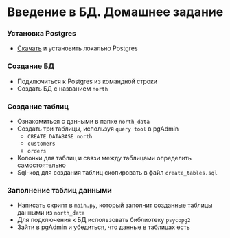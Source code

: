 # Введение в БД. Домашнее задание

### Установка Postgres

- [Скачать](https://www.postgresql.org/download/) и установить локально Postgres

### Создание БД

- Подключиться к Postgres из командной строки
- Создать БД с названием `north`

### Создание таблиц

- Ознакомиться с данными в папке `north_data`
- Создать три таблицы, используя `query tool` в pgAdmin
    - `CREATE DATABASE north`
    - `customers`
    - `orders`
- Колонки для таблиц и связи между таблицами определить самостоятельно
- Sql-код для создания таблиц скопировать в файл `create_tables.sql`

### Заполнение таблиц данными

- Написать скрипт в `main.py`, который заполнит созданные таблицы данными из `north_data`
- Для подключения к БД использовать библиотеку `psycopg2`
- Зайти в pgAdmin и убедиться, что данные в таблицах есть
